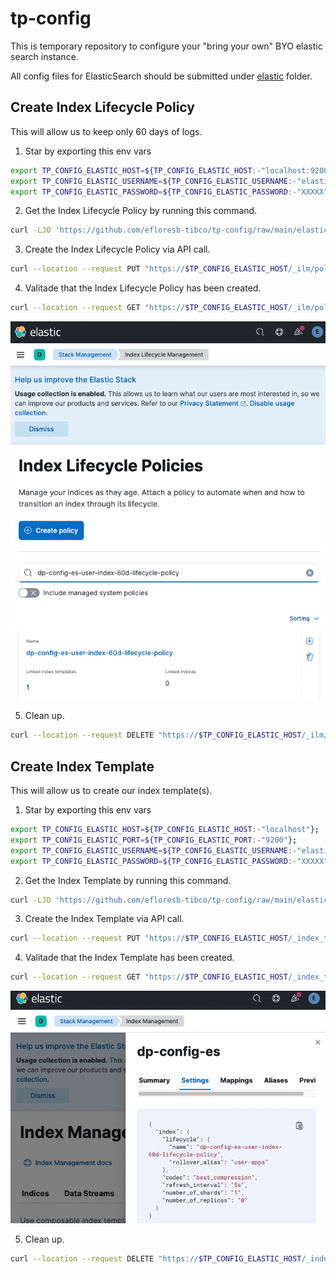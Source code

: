 # tp-config
This is temporary repository to configure your "bring your own" BYO elastic search instance.

All config files for ElasticSearch should be submitted under [elastic](https://github.com/efloresb-tibco/tp-config/raw/main/elastic) folder.

## Create Index Lifecycle Policy
This will allow us to keep only 60 days of logs.

1. Star by exporting this env vars
```bash
export TP_CONFIG_ELASTIC_HOST=${TP_CONFIG_ELASTIC_HOST:-"localhost:9200"};
export TP_CONFIG_ELASTIC_USERNAME=${TP_CONFIG_ELASTIC_USERNAME:-"elastic"};
export TP_CONFIG_ELASTIC_PASSWORD=${TP_CONFIG_ELASTIC_PASSWORD:-"XXXXX"};
```

2. Get the Index Lifecycle Policy by running this command.
```bash
curl -LJO 'https://github.com/efloresb-tibco/tp-config/raw/main/elastic/index-tp-lifecycle.json' -o index-tp-lifecycle.json
```

3. Create the Index Lifecycle Policy via API call.
```bash
curl --location --request PUT "https://$TP_CONFIG_ELASTIC_HOST/_ilm/policy/dp-config-es-user-index-60d-lifecycle-policy" -u "$TP_CONFIG_ELASTIC_USERNAME:$TP_CONFIG_ELASTIC_PASSWORD" -H 'Content-Type: application/json' --data "@index-tp-lifecycle.json"
```

4. Valitade that the Index Lifecycle Policy has been created.
```bash
curl --location --request GET "https://$TP_CONFIG_ELASTIC_HOST/_ilm/policy/dp-config-es-user-index-60d-lifecycle-policy" -u "$TP_CONFIG_ELASTIC_USERNAME:$TP_CONFIG_ELASTIC_PASSWORD" | jq
```
<p align="center">
  <img src ="images/index_lifecycle.png" />
</p>

5. Clean up.
```bash
curl --location --request DELETE "https://$TP_CONFIG_ELASTIC_HOST/_ilm/policy/dp-config-es-user-index-60d-lifecycle-policy" -u "$TP_CONFIG_ELASTIC_USERNAME:$TP_CONFIG_ELASTIC_PASSWORD"
```

## Create Index Template
This will allow us to create our index template(s).

1. Star by exporting this env vars
```bash
export TP_CONFIG_ELASTIC_HOST=${TP_CONFIG_ELASTIC_HOST:-"localhost"};
export TP_CONFIG_ELASTIC_PORT=${TP_CONFIG_ELASTIC_PORT:-"9200"};
export TP_CONFIG_ELASTIC_USERNAME=${TP_CONFIG_ELASTIC_USERNAME:-"elastic"};
export TP_CONFIG_ELASTIC_PASSWORD=${TP_CONFIG_ELASTIC_PASSWORD:-"XXXXX"};
```

2. Get the Index Template by running this command.
```bash
curl -LJO 'https://github.com/efloresb-tibco/tp-config/raw/main/elastic/index-tp-bwce-apps.json' -o index-tp-bwce-apps.json
```

3. Create the Index Template via API call.
```bash
curl --location --request PUT "https://$TP_CONFIG_ELASTIC_HOST/_index_template/dp-config-es" -u "$TP_CONFIG_ELASTIC_USERNAME:$TP_CONFIG_ELASTIC_PASSWORD" -H 'Content-Type: application/json' --data "@index-tp-bwce-apps.json"
```

4. Valitade that the Index Template has been created.
```bash
curl --location --request GET "https://$TP_CONFIG_ELASTIC_HOST/_index_template/dp-config-es" -u "$TP_CONFIG_ELASTIC_USERNAME:$TP_CONFIG_ELASTIC_PASSWORD" | jq
```
<p align="center">
  <img src ="images/index_template.png" />
</p>

5. Clean up.
```bash
curl --location --request DELETE "https://$TP_CONFIG_ELASTIC_HOST/_index_template/dp-config-es" -u "$TP_CONFIG_ELASTIC_USERNAME:$TP_CONFIG_ELASTIC_PASSWORD"
```